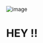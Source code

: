 ![image](https://github.com/user-attachments/assets/03cf6475-3825-4dbb-bf80-2229b5674cdf)

# HEY !!
